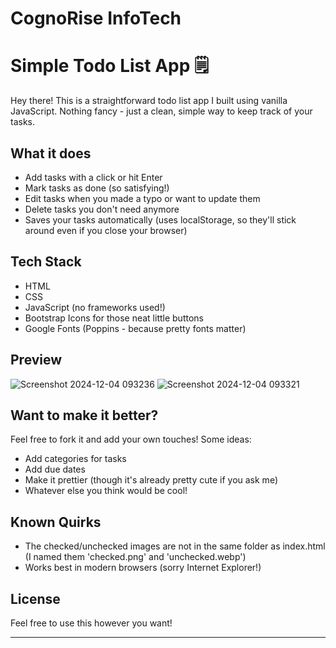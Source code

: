 # CognoRise InfoTech

# Simple Todo List App 🗒️

Hey there! This is a straightforward todo list app I built using vanilla JavaScript. Nothing fancy - just a clean, simple way to keep track of your tasks.

## What it does 
- Add tasks with a click or hit Enter
- Mark tasks as done (so satisfying!)
- Edit tasks when you made a typo or want to update them
- Delete tasks you don't need anymore
- Saves your tasks automatically (uses localStorage, so they'll stick around even if you close your browser)

## Tech Stack
- HTML
- CSS
- JavaScript (no frameworks used!)
- Bootstrap Icons for those neat little buttons
- Google Fonts (Poppins - because pretty fonts matter)

## Preview
![Screenshot 2024-12-04 093236](https://github.com/user-attachments/assets/492b3618-1657-4ce3-abe4-460b6ee6ce4a)
![Screenshot 2024-12-04 093321](https://github.com/user-attachments/assets/46b8c364-05a5-4557-853b-deec93f03a18)


## Want to make it better?

Feel free to fork it and add your own touches! Some ideas:
- Add categories for tasks
- Add due dates
- Make it prettier (though it's already pretty cute if you ask me)
- Whatever else you think would be cool!

## Known Quirks

- The checked/unchecked images are not in the same folder as index.html (I named them 'checked.png' and 'unchecked.webp')
- Works best in modern browsers (sorry Internet Explorer!)

## License

Feel free to use this however you want! 

---


 
